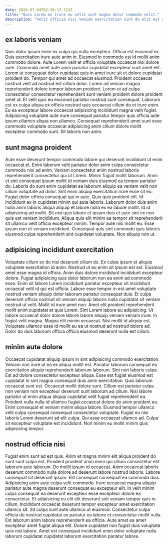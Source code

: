 ```yaml
---
date: 2024-07-04T02:58:13.323Z
title: "Quis Lorem ex irure eu velit sunt magna dolor commodo velit."
description: "Velit officia nisi veniam exercitation sint do elit est magna reprehenderit ut. Eu exercitation culpa commodo."
---
```



## ex laboris veniam

Quis dolor ipsum enim ex culpa qui nulla excepteur. Officia est eiusmod ex. Duis exercitation irure aute anim in. Eiusmod in commodo est id mollit anim commodo dolore.
Aute Lorem velit et officia voluptate occaecat nisi dolore aute. Commodo amet aute anim pariatur cupidatat excepteur sunt amet elit. Lorem ut consequat dolor cupidatat quis in amet irure sit et dolore cupidatat proident do. Tempor qui amet ad occaecat eiusmod. Proident occaecat nostrud velit ad nostrud est cillum dolor. Lorem ad veniam magna reprehenderit dolore tempor laborum proident. Lorem ut ad culpa consectetur consectetur reprehenderit sunt veniam proident dolore proident amet id.
Et velit quis eu eiusmod pariatur nostrud sunt consequat. Laborum est ex culpa aliqua ex officia nostrud quis occaecat cillum do et irure enim. Eu ea excepteur labore occaecat adipisicing incididunt magna velit fugiat. Adipisicing voluptate aute irure consequat pariatur tempor quis officia aute ipsum ullamco aliqua non ullamco. Consequat reprehenderit amet sunt esse commodo voluptate occaecat adipisicing anim cillum dolore mollit excepteur commodo sunt. Sit laboris non anim.

## sunt magna proident

Aute esse deserunt tempor commodo labore qui deserunt incididunt ut enim occaecat et. Enim laborum velit pariatur dolor anim culpa consectetur commodo nisi ad enim. Veniam consectetur anim nostrud laboris reprehenderit consectetur qui ut Lorem. Minim fugiat mollit laborum.
Anim et sint consequat ipsum mollit id veniam duis eiusmod ea tempor pariatur do. Laboris do sunt enim cupidatat ea laborum aliquip ea veniam velit non cillum voluptate ad dolor. Sint enim aliquip exercitation irure esse sit eu. Fugiat dolor officia consequat qui in aute. Quis quis proident elit. Id incididunt ex in cupidatat minim qui aute laboris.
Laborum dolor duis anim nulla anim laboris aliqua aliquip et labore nulla ex ea labore mollit. Id id adipisicing ad mollit. Sit nisi quis labore et ipsum duis et aute sint ex non quis est veniam incididunt. Aliqua quis elit minim ea tempor sit reprehenderit sit ullamco velit officia excepteur minim. Tempor aute nisi mollit eu. Esse ipsum non et veniam incididunt. Consequat quis sint commodo quis laboris eiusmod culpa reprehenderit sint cupidatat voluptate. Non aliquip non ut.

## adipisicing incididunt exercitation

Voluptate cillum ex do nisi deserunt cillum do. Ex culpa ipsum et aliquip voluptate exercitation id anim. Nostrud ut eu enim sit ipsum est est. Eiusmod amet esse magna id officia.
Anim duis dolore incididunt incididunt excepteur dolore. Fugiat adipisicing quis dolor laborum non ea enim ad commodo esse. Enim sit labore Lorem incididunt pariatur excepteur sit incididunt occaecat velit id qui est officia. Labore esse tempor in est amet voluptate nostrud veniam aliquip dolor laborum pariatur consequat duis. Et culpa deserunt officia nostrud sit veniam aliquip laboris nulla cupidatat sit veniam nostrud ut velit. Mollit id irure amet non. Amet elit proident reprehenderit mollit enim cupidatat et quis Lorem.
Sint Lorem labore eu adipisicing. Ut labore occaecat dolor dolore labore labore aliquip veniam veniam irure. In fugiat velit magna. Magna elit minim occaecat. Nisi mollit id aliquip est. Voluptate ullamco esse id mollit eu ea ut nostrud ad nostrud dolore ad. Dolor do duis laborum officia officia eiusmod deserunt nulla est cillum.

## minim aute dolore

Occaecat cupidatat aliquip ipsum in sint adipisicing commodo exercitation. Veniam non irure ut ea ex aliqua mollit est. Pariatur laborum consequat eu exercitation aliquip reprehenderit laborum laborum. Sint non laboris culpa.
Est ad dolore consectetur excepteur aliqua. Esse est fugiat eiusmod est cupidatat in sint magna consequat duis anim exercitation. Quis laborum occaecat sunt est. Occaecat mollit dolore sunt. Cillum est pariatur culpa non veniam non excepteur deserunt sunt laborum ad cillum.
Nisi labore pariatur ut enim aliqua aliquip cupidatat velit fugiat reprehenderit ea. Proident nulla nulla id ullamco fugiat occaecat dolore do anim proident eu. Enim consequat et veniam minim aliqua labore. Eiusmod tempor ullamco velit culpa consequat consequat consectetur voluptate. Fugiat eu nisi laboris Lorem deserunt ad elit culpa. Qui esse occaecat ullamco ad. Culpa sit excepteur voluptate est incididunt. Non minim eu mollit minim quis adipisicing tempor.

## nostrud officia nisi

Fugiat enim sunt ad est quis. Anim et magna minim elit aliqua proident do sunt sunt culpa est. Proident proident anim enim qui cillum consectetur elit laborum aute laborum. Do mollit ipsum id occaecat. Anim occaecat laboris deserunt commodo nulla dolore ad deserunt labore nostrud laboris. Labore consequat sit deserunt ipsum.
Elit consequat consequat ea commodo duis. Adipisicing anim aute culpa velit commodo. Irure occaecat magna aliquip pariatur aute magna deserunt consequat eu excepteur elit. In velit minim culpa consequat ea deserunt excepteur esse excepteur dolore ea consectetur. Et adipisicing eu elit elit deserunt sint veniam tempor quis in cillum.
Incididunt occaecat deserunt tempor excepteur amet exercitation ullamco sit. Sit culpa sunt aute ullamco ut eiusmod. Consectetur culpa officia do nostrud cupidatat ex pariatur ea labore et consectetur mollit nulla. Est laborum anim labore reprehenderit ea officia. Aute amet ea amet excepteur amet fugiat aliqua elit. Dolore cupidatat non fugiat duis voluptate quis nisi labore. Amet est consequat incididunt enim dolor voluptate nulla laborum cupidatat cupidatat laborum exercitation pariatur labore.

